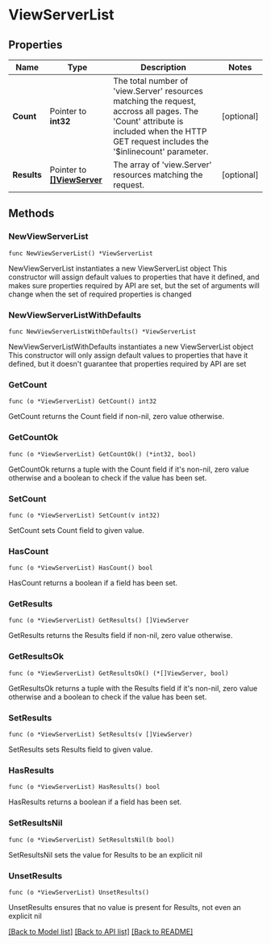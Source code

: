 # ViewServerList

## Properties

Name | Type | Description | Notes
------------ | ------------- | ------------- | -------------
**Count** | Pointer to **int32** | The total number of &#39;view.Server&#39; resources matching the request, accross all pages. The &#39;Count&#39; attribute is included when the HTTP GET request includes the &#39;$inlinecount&#39; parameter. | [optional] 
**Results** | Pointer to [**[]ViewServer**](ViewServer.md) | The array of &#39;view.Server&#39; resources matching the request. | [optional] 

## Methods

### NewViewServerList

`func NewViewServerList() *ViewServerList`

NewViewServerList instantiates a new ViewServerList object
This constructor will assign default values to properties that have it defined,
and makes sure properties required by API are set, but the set of arguments
will change when the set of required properties is changed

### NewViewServerListWithDefaults

`func NewViewServerListWithDefaults() *ViewServerList`

NewViewServerListWithDefaults instantiates a new ViewServerList object
This constructor will only assign default values to properties that have it defined,
but it doesn't guarantee that properties required by API are set

### GetCount

`func (o *ViewServerList) GetCount() int32`

GetCount returns the Count field if non-nil, zero value otherwise.

### GetCountOk

`func (o *ViewServerList) GetCountOk() (*int32, bool)`

GetCountOk returns a tuple with the Count field if it's non-nil, zero value otherwise
and a boolean to check if the value has been set.

### SetCount

`func (o *ViewServerList) SetCount(v int32)`

SetCount sets Count field to given value.

### HasCount

`func (o *ViewServerList) HasCount() bool`

HasCount returns a boolean if a field has been set.

### GetResults

`func (o *ViewServerList) GetResults() []ViewServer`

GetResults returns the Results field if non-nil, zero value otherwise.

### GetResultsOk

`func (o *ViewServerList) GetResultsOk() (*[]ViewServer, bool)`

GetResultsOk returns a tuple with the Results field if it's non-nil, zero value otherwise
and a boolean to check if the value has been set.

### SetResults

`func (o *ViewServerList) SetResults(v []ViewServer)`

SetResults sets Results field to given value.

### HasResults

`func (o *ViewServerList) HasResults() bool`

HasResults returns a boolean if a field has been set.

### SetResultsNil

`func (o *ViewServerList) SetResultsNil(b bool)`

 SetResultsNil sets the value for Results to be an explicit nil

### UnsetResults
`func (o *ViewServerList) UnsetResults()`

UnsetResults ensures that no value is present for Results, not even an explicit nil

[[Back to Model list]](../README.md#documentation-for-models) [[Back to API list]](../README.md#documentation-for-api-endpoints) [[Back to README]](../README.md)


